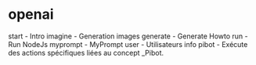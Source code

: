 # openai
start - Intro
imagine - Generation images
generate - Generate Howto
run - Run NodeJs
myprompt - MyPrompt
user - Utilisateurs info
pibot - Exécute des actions spécifiques liées au concept _Pibot.